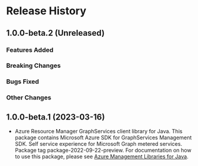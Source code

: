 # Release History

## 1.0.0-beta.2 (Unreleased)

### Features Added

### Breaking Changes

### Bugs Fixed

### Other Changes

## 1.0.0-beta.1 (2023-03-16)

- Azure Resource Manager GraphServices client library for Java. This package contains Microsoft Azure SDK for GraphServices Management SDK. Self service experience for Microsoft Graph metered services. Package tag package-2022-09-22-preview. For documentation on how to use this package, please see [Azure Management Libraries for Java](https://aka.ms/azsdk/java/mgmt).
